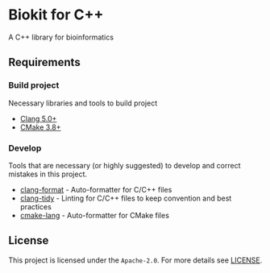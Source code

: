 # Biokit for C++

A C++ library for bioinformatics

## Requirements

### Build project

Necessary libraries and tools to build project

- [Clang 5.0+](https://clang.llvm.org/)
- [CMake 3.8+](https://cmake.org/)

### Develop

Tools that are necessary (or highly suggested) to develop and correct mistakes in this project.

- [clang-format](https://clang.llvm.org/docs/ClangFormat.html) - Auto-formatter for C/C++ files
- [clang-tidy](https://clang.llvm.org/extra/clang-tidy) - Linting for C/C++ files to keep convention and best practices
- [cmake-lang](https://github.com/cheshirekow/cmake_format) - Auto-formatter for CMake files

## License

This project is licensed under the `Apache-2.0`. For more details see [LICENSE](LICENSE).
